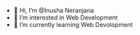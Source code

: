 - 👋 Hi, I’m @Inusha Neranjana
- 👀 I’m interested in Web Development
- 🌱 I’m currently learning Web Devolopment


<!---
InushaNeranjana/InushaNeranjana is a ✨ special ✨ repository because its `README.md` (this file) appears on your GitHub profile.
You can click the Preview link to take a look at your changes.
--->
